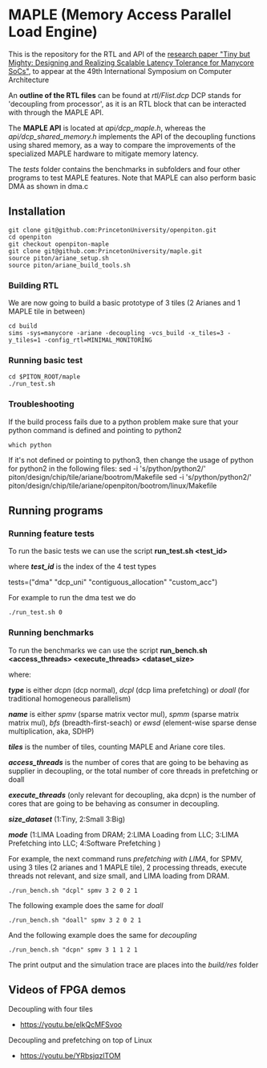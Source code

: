 # MAPLE (Memory Access Parallel Load Engine)

This is the repository for the RTL and API of the [research paper "Tiny but Mighty: Designing and Realizing Scalable Latency Tolerance for Manycore SoCs"](https://dl.acm.org/doi/abs/10.1145/3470496.3527400
), to appear at the 49th International Symposium on Computer Architecture 

An **outline of the RTL files** can be found at *rtl/Flist.dcp*
DCP stands for 'decoupling from processor', as it is an RTL block that can be interacted with through the MAPLE API.

The **MAPLE API** is located at *api/dcp_maple.h*, whereas the *api/dcp_shared_memory.h* implements the API of the decoupling functions using shared memory, as a way to compare the improvements of the specialized MAPLE hardware to mitigate memory latency.

The *tests* folder contains the benchmarks in subfolders and four other programs to test MAPLE features. Note that MAPLE can also perform basic DMA as shown in dma.c

## Installation

    git clone git@github.com:PrincetonUniversity/openpiton.git
    cd openpiton
    git checkout openpiton-maple
    git clone git@github.com:PrincetonUniversity/maple.git
    source piton/ariane_setup.sh 
    source piton/ariane_build_tools.sh

### Building RTL
We are now going to build a basic prototype of 3 tiles (2 Arianes and 1 MAPLE tile in between)

    cd build
    sims -sys=manycore -ariane -decoupling -vcs_build -x_tiles=3 -y_tiles=1 -config_rtl=MINIMAL_MONITORING

### Running basic test
    cd $PITON_ROOT/maple
    ./run_test.sh

### Troubleshooting
If the build process fails due to a python problem make sure that your python command is defined and pointing to python2

    which python

If it's not defined or pointing to python3, then change the usage of python for python2 in the following files:
    sed -i 's/python/python2/' piton/design/chip/tile/ariane/bootrom/Makefile
    sed -i 's/python/python2/' piton/design/chip/tile/ariane/openpiton/bootrom/linux/Makefile



## Running programs

### Running feature tests

To run the basic tests we can use the script **run_test.sh <test_id>**
    
where ***test_id*** is the index of the 4 test types 

tests=("dma" "dcp_uni" "contiguous_allocation" "custom_acc")

For example to run the dma test we do

    ./run_test.sh 0

### Running benchmarks

To run the benchmarks we can use the script **run_bench.sh <type> <name> <tiles> <access_threads> <execute_threads> <dataset_size><mode>**

where:

 ***type*** is either *dcpn* (dcp normal), *dcpl* (dcp lima prefetching) or *doall* (for traditional homogeneous parallelism)

 ***name*** is either *spmv* (sparse matrix vector mul), *spmm* (sparse matrix matrix mul), *bfs* (breadth-first-seach) or *ewsd* (element-wise sparse dense multiplication, aka, SDHP)

 ***tiles*** is the number of tiles, counting MAPLE and Ariane core tiles.

 ***access_threads*** is the number of cores that are going to be behaving as supplier in decoupling, or the total number of core threads in prefetching or doall

***execute_threads*** (only relevant for decoupling, aka dcpn) is the number of cores that are going to be behaving as consumer in decoupling.

***size_dataset*** (1:Tiny, 2:Small 3:Big)

***mode*** (1:LIMA Loading from DRAM; 2:LIMA Loading from LLC; 3:LIMA Prefetching into LLC; 4:Software Prefetching )

For example, the next command runs *prefetching with LIMA*, for SPMV, using 3 tiles (2 arianes and 1 MAPLE tile), 2 processing threads, execute threads not relevant, and size small, and LIMA loading from DRAM.

    ./run_bench.sh "dcpl" spmv 3 2 0 2 1

The following example does the same for *doall*

    ./run_bench.sh "doall" spmv 3 2 0 2 1

And the following example does the same for *decoupling*

    ./run_bench.sh "dcpn" spmv 3 1 1 2 1

The print output and the simulation trace are places into the *build/res* folder


## Videos of FPGA demos
Decoupling with four tiles
- https://youtu.be/elkQcMFSvoo

Decoupling and prefetching on top of Linux
- https://youtu.be/YRbsjqzlTOM